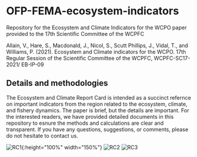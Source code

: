 # OFP-FEMA-ecosystem-indicators
Repository for the Ecosystem and Climate Indicators for the WCPO paper provided to the 17th Scientific Committee of the WCPFC

Allain, V., Hare, S., Macdonald, J., Nicol, S., Scutt Phillips, J., Vidal, T., and Williams, P.
(2021). Ecosystem and Climate indicators for the WCPO. 17th Regular Session of the Scientific
Committee of the WCPFC, WCPFC-SC17-2021/ EB-IP-09

## Details and methodologies
The Ecosystem and Climate Report Card is intended as a succinct refernce on important indicators from the region related to the ecosystem, climate, and fishery dynamics. The paper is brief, but the details are important. For the interested readers, we have provided detailed documents in this repository to esnure the methods and calculations are clear and transparent. If you have any questions, suggestions, or comments, please do not hesitate to contact us.

![RC1](https://user-images.githubusercontent.com/7649448/126421632-e9a72a75-59ce-49a2-b0be-3a76832ed840.png){:height="100%" width="150%"}
![RC2](https://user-images.githubusercontent.com/7649448/126421496-174a4bd2-c4d4-40e7-ba31-ceee3b2c0007.png)
![RC3](https://user-images.githubusercontent.com/7649448/126421501-9d5000ca-ebf0-4a4b-b0d7-c902dc3f6f9a.png)
